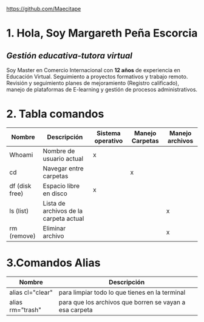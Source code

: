 https://github.com/Maecitape
# 1. Hola, Soy Margareth Peña Escorcia
## _Gestión educativa-tutora virtual_
Soy Master en Comercio Internacional con **12 años** de experiencia en Educación Virtual. Seguimiento a proyectos formativos y trabajo remoto. Revisión y seguimiento planes de mejoramiento (Registro calificado), manejo de plataformas de E-learning y gestión de procesos administrativos.

# 2. Tabla comandos 

| Nombre | Descripción |Sistema operativo|Manejo Carpetas|Manejo archivos|
|--------|-------------|-----------------|---------------|--------------|
|Whoami  |Nombre de usuario actual|x|
|cd|Navegar entre carpetas||x|
|df (disk free)|Espacio libre en disco|x|
|ls (list)| Lista de archivos de la carpeta actual| | |x|
|rm (remove)|Eliminar archivo| | |x|

# 3.Comandos Alias

| Nombre | Descripción |
|--------|-------------|
|alias cl="clear"|para limpiar todo lo que tienes en la terminal|
|alias rm="trash"|para que los archivos que borren se vayan a esa carpeta|
